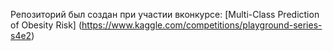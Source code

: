 Репозиторий был создан при участии вконкурсе: [Multi-Class Prediction of Obesity Risk] (https://www.kaggle.com/competitions/playground-series-s4e2)

